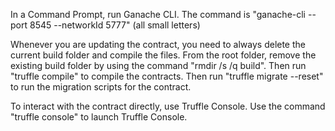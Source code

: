 In a Command Prompt, run Ganache CLI. The command is "ganache-cli --port 8545 --networkId 5777" (all small letters)

Whenever you are updating the contract, you need to always delete the current build folder and compile the files.
From the root folder, remove the existing build folder by using the command "rmdir /s /q build".
Then run "truffle compile" to compile the contracts.
Then run "truffle migrate --reset" to run the migration scripts for the contract.

To interact with the contract directly, use Truffle Console. Use the command "truffle console" to launch Truffle Console.

